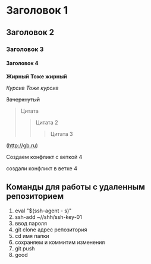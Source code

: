 # Заголовок 1
## Заголовок 2 ##
### Заголовок 3
#### Заголовок 4 ###
__Жирный__  **Тоже жирный**

_Курсив_ *Тоже курсив*

~~Зачеркнутый~~

>Цитата 
>>Цитата 2
>>>Цитата 3

(http://gb.ru)

Создаем конфликт с веткой 4
 
создали конфликт в ветке 4

## Команды для работы с удаленным репозиторием
1. eval "$(ssh-agent - s)"
2. ssh-add ~//shh/ssh-key-01
3. ввод пароля
4. git clone адрес репозитория
5. cd имя папки 
6. сохраняем и коммитим изменения
7. git push
8. good